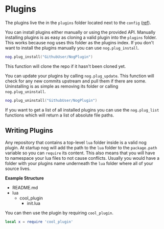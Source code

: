 # Plugins

The plugins live the in the `plugins` folder located next to the `config` ([ref](/configuration/introduction.md)).

You can install plugins either manually or using the provided API. Manually installing plugins is as 
easy as cloning a valid plugin into the `plugins` folder. This works because nog uses this folder as the plugins index.
If you don't want to install the plugins manually you can use `nog.plug_install`.

```lua
nog.plug_install("GithubUser/NogPlugin")
```

This function will clone the repo if it hasn't been cloned yet.

You can update your plugins by calling `nog.plug_update`. This function will check for any new commits upstream and pull them if there are some.
Uninstalling is as simple as removing its folder or calling `nog.plug_uninstall`.

```lua
nog.plug_uninstall("GithubUser/NogPlugin")
```

If you want to get a list of all installed plugins you can use the `nog.plug_list` functions which will return a list of absolute file paths.

## Writing Plugins

Any repository that contains a top-level `lua` folder inside is a valid nog plugin. 
At startup nog will add the path to the `lua` folder to the `package.path` variable so you can `require` its content.
This also means that you will have to namespace your lua files to not cause conflicts. 
Usually you would have a folder with your plugins name underneath the `lua` folder where all of your source lives.

**Example Structure**

* README.md
* lua
  * cool_plugin
    * init.lua

You can then use the plugin by requiring `cool_plugin`.

```lua
local x = require 'cool_plugin'
```
